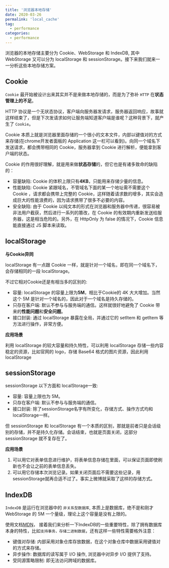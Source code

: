 ```yaml
---
title: '浏览器本地存储'
date: 2020-03-26
permalink: 'local_cache'
tag:
  - performance
categories:
  - performance
---
```


浏览器的本地存储主要分为 Cookie、WebStorage 和 IndexDB, 其中 WebStorage 又可以分为 localStorage 和 sessionStorage。接下来我们就来一一分析这些本地存储方案。

## Cookie

`Cookie` 最开始被设计出来其实并不是来做本地存储的，而是为了弥补 `HTTP` 在**状态管理上的不足**。

HTTP 协议是一个无状态协议，客户端向服务器发请求，服务器返回响应，故事就这样结束了，但是下次发请求如何让服务端知道客户端是谁呢？这种背景下，就产生了 `Cookie`。

Cookie 本质上就是浏览器里面存储的一个很小的文本文件，内部以键值对的方式来存储(在chrome开发者面板的 Application 这一栏可以看到)。向同一个域名下发送请求，都会携带相同的 Cookie，服务器拿到 Cookie 进行解析，便能拿到客户端的状态。

Cookie 的作用很好理解，就是用来做**状态存储**的，但它也是有诸多致命的缺陷的：

- 容量缺陷: Cookie 的体积上限只有**4KB**，只能用来存储少量的信息。
- 性能缺陷: Cookie 紧跟域名，不管域名下面的某一个地址需不需要这个 Cookie ，请求都会携带上完整的 Cookie，这样随着请求数的增多，其实会造成巨大的性能浪费的，因为请求携带了很多不必要的内容。
- 安全缺陷: 由于 Cookie 以纯文本的形式在浏览器和服务器中传递，很容易被非法用户截获，然后进行一系列的篡改，在 Cookie 的有效期内重新发送给服务器，这是相当危险的。另外，在 HttpOnly 为 false 的情况下，Cookie 信息能直接通过 JS 脚本来读取。

## localStorage

**与Cookie异同**

localStorage 有一点跟 Cookie 一样，就是针对一个域名，即在同一个域名下，会存储相同的一段 localStorage。

不过它相对Cookie还是有相当多的区别的:

- 容量: localStorage 的容量上限为**5M**，相比于Cookie的 4K 大大增加。当然这个 5M 是针对一个域名的，因此对于一个域名是持久存储的。
- 只存在客户端: 默认不参与与服务端的通信。这样就很好地避免了 Cookie 带来的**性能问题**和**安全问题**。
- 接口封装: 通过 localStorage 暴露在全局，并通过它的 setItem 和 getItem 等方法进行操作，非常方便。

**应用场景**

利用 localStorage 的较大容量和持久特性，可以利用 localStorage 存储一些内容稳定的资源，比如官网的 logo，存储 Base64 格式的图片资源，因此利用 localStorage

## sessionStorage

sessionStorage 以下方面和 localStorage一致:

- 容量: 容量上限也为 5M。
- 只存在客户端: 默认不参与与服务端的通信。
- 接口封装: 除了sessionStorage名字有所变化，存储方式、操作方式均和localStorage一样。

但 sessionStorage 和 localStorage 有一个本质的区别，那就是前者只是会话级别的存储，并不是持久化存储。会话结束，也就是页面关闭，这部分 sessionStorage 就不复存在了。

**应用场景**

1. 可以用它对表单信息进行维护，将表单信息存储在里面，可以保证页面即使刷新也不会让之前的表单信息丢失。
2. 可以用它存储本次浏览记录。如果关闭页面后不需要这些记录，用sessionStorage就再合适不过了。事实上微博就采取了这样的存储方式。

## IndexDB

`IndexDB` 是运行在浏览器中的 `非关系型数据库`, 本质上是数据库，绝不是和刚才 WebStorage 的 5M 一个量级，理论上这个容量是没有上限的。

使用文档[MDN](https://developer.mozilla.org/zh-CN/docs/Web/API/IndexedDB_API/Using_IndexedDB)， 接着我们来分析一下IndexDB的一些重要特性，除了拥有数据库本身的特性，比如`支持事务，存储二进制数据`，还有这样一些特性需要格外注意：

- 键值对存储: 内部采用对象仓库存放数据，在这个对象仓库中数据采用键值对的方式来存储。
- 异步操作: 数据库的读写属于 I/O 操作, 浏览器中对异步 I/O 提供了支持。
- 受同源策略限制: 即无法访问跨域的数据库。
